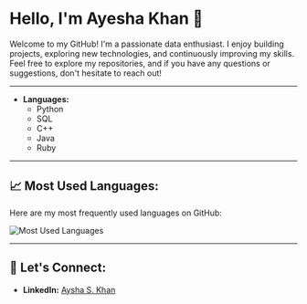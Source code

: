 # Hello, I'm Ayesha Khan 👋

Welcome to my GitHub! I'm a passionate data enthusiast. I enjoy building projects, exploring new technologies, and continuously improving my skills. Feel free to explore my repositories, and if you have any questions or suggestions, don't hesitate to reach out!

---

- **Languages:**
  - Python 
  - SQL 
  - C++
  - Java
  - Ruby


---

## 📈 Most Used Languages:

Here are my most frequently used languages on GitHub:

![Most Used Languages](https://github-readme-stats.vercel.app/api/top-langs/?username=Aysha-skhan&layout=compact&theme=radical)

---


## 📍 Let's Connect:

- **LinkedIn:** [Aysha S. Khan](https://www.linkedin.com/in/ayesha-khan-018171273)

